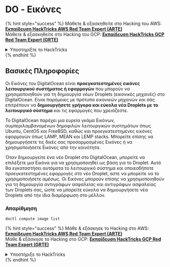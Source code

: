# DO - Εικόνες

{% hint style="success" %}
Μάθετε & εξασκηθείτε στο Hacking του AWS:<img src="/.gitbook/assets/image.png" alt="" data-size="line">[**Εκπαίδευση HackTricks AWS Red Team Expert (ARTE)**](https://training.hacktricks.xyz/courses/arte)<img src="/.gitbook/assets/image.png" alt="" data-size="line">\
Μάθετε & εξασκηθείτε στο Hacking του GCP: <img src="/.gitbook/assets/image (2).png" alt="" data-size="line">[**Εκπαίδευση HackTricks GCP Red Team Expert (GRTE)**<img src="/.gitbook/assets/image (2).png" alt="" data-size="line">](https://training.hacktricks.xyz/courses/grte)

<details>

<summary>Υποστηρίξτε το HackTricks</summary>

* Ελέγξτε τα [**σχέδια συνδρομής**](https://github.com/sponsors/carlospolop)!
* **Εγγραφείτε** 💬 [**στην ομάδα Discord**](https://discord.gg/hRep4RUj7f) ή στην [**ομάδα telegram**](https://t.me/peass) ή **ακολουθήστε** μας στο **Twitter** 🐦 [**@hacktricks\_live**](https://twitter.com/hacktricks\_live)**.**
* **Μοιραστείτε κόλπα χάκινγκ υποβάλλοντας PRs** στα [**HackTricks**](https://github.com/carlospolop/hacktricks) και [**HackTricks Cloud**](https://github.com/carlospolop/hacktricks-cloud) αποθετήρια στο github.

</details>
{% endhint %}

## Βασικές Πληροφορίες

Οι Εικόνες του DigitalOcean είναι **προεγκατεστημένες εικόνες λειτουργικού συστήματος ή εφαρμογών** που μπορούν να χρησιμοποιηθούν για τη δημιουργία νέων Droplets (εικονικές μηχανές) στο DigitalOcean. Είναι παρόμοιες με πρότυπα εικονικών μηχανών και σάς επιτρέπουν να **δημιουργήσετε γρήγορα και εύκολα νέα Droplets με το λειτουργικό σύστημα** και τις εφαρμογές που χρειάζεστε.

Το DigitalOcean παρέχει μια ευρεία γκάμα Εικόνων, συμπεριλαμβανομένων δημοφιλών λειτουργικών συστημάτων όπως Ubuntu, CentOS και FreeBSD, καθώς και προεγκατεστημένες εικόνες εφαρμογών όπως LAMP, MEAN και LEMP stacks. Μπορείτε επίσης να δημιουργήσετε τις δικές σας προσαρμοσμένες Εικόνες ή να χρησιμοποιήσετε Εικόνες από την κοινότητα.

Όταν δημιουργείτε ένα νέο Droplet στο DigitalOcean, μπορείτε να επιλέξετε μια Εικόνα για να χρησιμοποιηθεί ως βάση για το Droplet. Αυτό θα εγκαταστήσει αυτόματα το λειτουργικό σύστημα και οποιεσδήποτε προεγκατεστημένες εφαρμογές στο νέο Droplet, ϭστε να μπορείτε να το χρησιμοποιήσετε αμέσως. Οι Εικόνες μπορούν επίσης να χρησιμοποιηθούν για τη δημιουργία αντιγράφων ασφαλείας και αντιγράφων ασφαλείας των Droplets σας, ώστε να μπορείτε εύκολα να δημιουργήσετε νέα Droplets από την ίδια διαμόρφωση στο μέλλον.

### Απαρίθμηση
```
doctl compute image list
```
{% hint style="success" %}
Μάθε & εξάσκησε το Hacking στο AWS:<img src="/.gitbook/assets/image.png" alt="" data-size="line">[**Εκπαίδευση HackTricks AWS Red Team Expert (ARTE)**](https://training.hacktricks.xyz/courses/arte)<img src="/.gitbook/assets/image.png" alt="" data-size="line">\
Μάθε & εξάσκησε το Hacking στο GCP: <img src="/.gitbook/assets/image (2).png" alt="" data-size="line">[**Εκπαίδευση HackTricks GCP Red Team Expert (GRTE)**<img src="/.gitbook/assets/image (2).png" alt="" data-size="line">](https://training.hacktricks.xyz/courses/grte)

<details>

<summary>Υποστήριξε το HackTricks</summary>

* Ελέγξτε τα [**σχέδια συνδρομής**](https://github.com/sponsors/carlospolop)!
* **Συμμετέχετε** 💬 [**στην ομάδα Discord**](https://discord.gg/hRep4RUj7f) ή στην [**ομάδα telegram**](https://t.me/peass) ή **ακολουθήστε** μας στο **Twitter** 🐦 [**@hacktricks\_live**](https://twitter.com/hacktricks\_live)**.**
* **Κοινοποιήστε τεχνικές χάκινγκ υποβάλλοντας PRs στα** [**HackTricks**](https://github.com/carlospolop/hacktricks) και [**HackTricks Cloud**](https://github.com/carlospolop/hacktricks-cloud) αποθετήρια στο GitHub.

</details>
{% endhint %}
